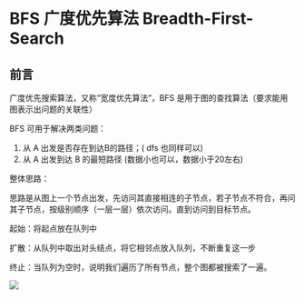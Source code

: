 # BFS 广度优先算法 Breadth-First-Search

## 前言

广度优先搜索算法，又称“宽度优先算法”，BFS 是用于图的查找算法（要求能用图表示出问题的关联性）

BFS 可用于解决两类问题：

1. 从 A 出发是否存在到达B的路径；( dfs 也同样可以)
2. 从 A 出发到达 B 的最短路径 (数据小也可以，数据小于20左右)

整体思路：

思路是从图上一个节点出发，先访问其直接相连的子节点，若子节点不符合，再问其子节点，按级别顺序（一层一层）依次访问。直到访问到目标节点。



起始：将起点放在队列中

扩散：从队列中取出对头结点，将它相邻点放入队列，不断重复这一步

终止：当队列为空时，说明我们遍历了所有节点，整个图都被搜索了一遍。 

![](白板文件_2024324143200.jpg)

